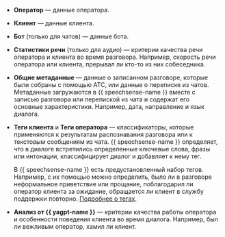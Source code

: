 * **Оператор** — данные оператора.
* **Клиент** — данные клиента.
* **Бот** (только для чатов) — данные бота.
* **Статистики речи** (только для аудио) — критерии качества речи оператора и клиента во время разговора. Например, скорость речи оператора или клиента, прерывал ли кто-то из них собеседника.
* **Общие метаданные** — данные о записанном разговоре, которые были собраны с помощью АТС, или данные о переписке из чатов. Метаданные загружаются в {{ speechsense-name }} вместе с записью разговора или перепиской из чата и содержат его основные характеристики. Например, дата, направление и язык диалога.
* **Теги клиента** и **Теги оператора** — классификаторы, которые применяются к результатам распознавания разговора или к текстовым сообщениям из чата. {{ speechsense-name }} определяет, что в диалоге встретились определенные ключевые слова, фразы или интонации, классифицирует диалог и добавляет к нему тег.

    В {{ speechsense-name }} есть предустановленный набор тегов. Например, с их помощью можно определить, было ли в разговоре неформальное приветствие или прощание, поблагодарил ли оператор клиента за ожидание, обращается ли клиент в службу поддержки повторно. [Подробнее о тегах](../../../speechsense/concepts/tags.md).

* **Анализ от {{ yagpt-name }}** — критерии качества работы оператора и особенности поведения клиента во время диалога. Например, был ли вежливым оператор, хамил ли клиент.
